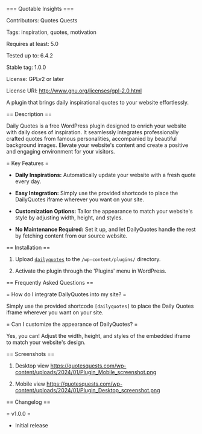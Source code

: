 === Quotable Insights ===

Contributors: Quotes Quests

Tags: inspiration, quotes, motivation

Requires at least: 5.0

Tested up to: 6.4.2

Stable tag: 1.0.0

License: GPLv2 or later

License URI: http://www.gnu.org/licenses/gpl-2.0.html

A plugin that brings daily inspirational quotes to your website effortlessly.

== Description ==

Daily Quotes is a free WordPress plugin designed to enrich your website with daily doses of inspiration. It seamlessly integrates professionally crafted quotes from famous personalities, accompanied by beautiful background images. Elevate your website's content and create a positive and engaging environment for your visitors.

= Key Features =

- **Daily Inspirations:** Automatically update your website with a fresh quote every day.
  
- **Easy Integration:** Simply use the provided shortcode to place the DailyQuotes iframe wherever you want on your site.

- **Customization Options:** Tailor the appearance to match your website's style by adjusting width, height, and styles.

- **No Maintenance Required:** Set it up, and let DailyQuotes handle the rest by fetching content from our source website.

== Installation ==

1. Upload [`dailyquotes`](link-to-github.zip) to the `/wp-content/plugins/` directory.

2. Activate the plugin through the 'Plugins' menu in WordPress.

== Frequently Asked Questions ==

= How do I integrate DailyQuotes into my site? =

Simply use the provided shortcode `[dailyquotes]` to place the Daily Quotes iframe wherever you want on your site.

= Can I customize the appearance of DailyQuotes? =

Yes, you can! Adjust the width, height, and styles of the embedded iframe to match your website's design.

== Screenshots ==

1. Desktop view
	https://quotesquests.com/wp-content/uploads/2024/01/Plugin_Mobile_screenshot.png

2. Mobile view
	https://quotesquests.com/wp-content/uploads/2024/01/Plugin_Desktop_screenshot.png

== Changelog ==

= v1.0.0 =

* Initial release
